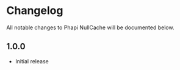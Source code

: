# Changelog

All notable changes to Phapi NullCache will be documented below.

## 1.0.0
* Initial release